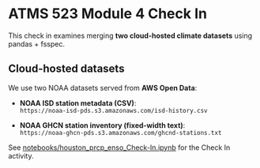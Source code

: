# ATMS 523 Module 4 Check In

This check in examines merging **two cloud-hosted climate datasets** using pandas + fsspec.

## Cloud-hosted datasets

We use two NOAA datasets served from **AWS Open Data**:

- **NOAA ISD station metadata (CSV)**:  
  `https://noaa-isd-pds.s3.amazonaws.com/isd-history.csv`

- **NOAA GHCN station inventory (fixed-width text)**:  
  `https://noaa-ghcn-pds.s3.amazonaws.com/ghcnd-stations.txt`

See [notebooks/houston_prcp_enso_Check-In.ipynb](notebooks/houston_prcp_enso_Check-In.ipynb) for the Check In activity.